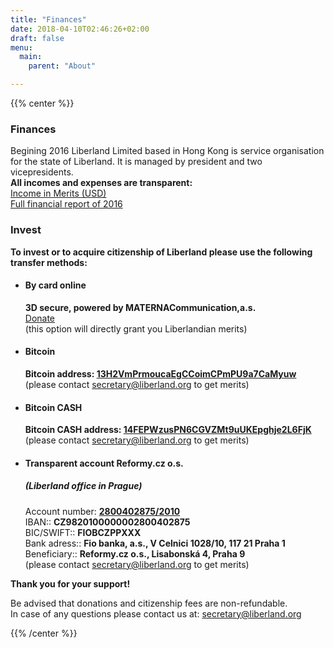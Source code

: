```yaml
---
title: "Finances"
date: 2018-04-10T02:46:26+02:00
draft: false
menu:
  main:
    parent: "About"

---
```


{{% center %}}

### Finances

Begining 2016 Liberland Limited based in Hong Kong is service organisation for the state of Liberland. It is managed by president and two vicepresidents.  
**All incomes and expenses are transparent:**  
[Income in Merits (USD)](https://liberland.org/en/donations-list/)  
[Full financial report of 2016](http://investment.ll.land/2017_03_MF-Liberland_web.pdf)  

### Invest

**To invest or to acquire citizenship of Liberland please use the following transfer methods:**

*   #### By card online

    **3D secure, powered by MATERNACommunication,a.s.**  
    [Donate](https://liberland.org/en/donate/)  
    (this option will directly grant you Liberlandian merits)

*   #### Bitcoin

    **Bitcoin address: [13H2VmPrmoucaEgCCoimCPmPU9a7CaMyuw](https://blockchain.info/address/13H2VmPrmoucaEgCCoimCPmPU9a7CaMyuw)**  
    (please contact [secretary@liberland.org](mailto:secretary@liberland.org) to get merits)

*   #### Bitcoin CASH

    **Bitcoin CASH address: [14FEPWzusPN6CGVZMt9uUKEpghje2L6FjK](https://blockchain.info/address/14FEPWzusPN6CGVZMt9uUKEpghje2L6FjK)**  
    (please contact [secretary@liberland.org](mailto:secretary@liberland.org) to get merits)

*   #### Transparent account Reformy.cz o.s.

    ##### (Liberland office in Prague)

    Account number: **[2800402875/2010](http://www.fio.cz/ib2/transparent?a=2800402875)**  
    IBAN:: **CZ9820100000002800402875**  
    BIC/SWIFT:: **FIOBCZPPXXX**  
    Bank adress:: **Fio banka, a.s., V Celnici 1028/10, 117 21 Praha 1**  
    Beneficiary:: **Reformy.cz o.s., Lisabonská 4, Praha 9**  
    (please contact [secretary@liberland.org](mailto:secretary@liberland.org) to get merits)


**Thank you for your support!**

Be advised that donations and citizenship fees are non-refundable.  
In case of any questions please contact us at: [secretary@liberland.org](mailto:secretary@liberland.org)

{{% /center %}}
